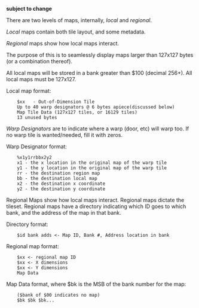 **subject to change**

There are two levels of maps, internally, *local* and *regional*.

*Local* maps contain both tile layout, and some metadata.

*Regional* maps show how local maps interact.

The purpose of this is to seamlessly display maps larger than 127x127 bytes (or a combination thereof).

All local maps will be stored in a bank greater than $100 (decimal 256+). All local maps must be 127x127.

Local map format:
```
    $xx   - Out-of-Dimension Tile
    Up to 40 warp designators @ 6 bytes apiece(discussed below)
    Map Tile Data (127x127 tiles, or 16129 tiles)
    13 unused bytes
```

*Warp Designators* are to indicate where a warp (door, etc) will warp too. If no warp tile is wanted/needed, fill it with zeros.

Warp Designator format:
```
    %x1y1rrbbx2y2
    x1 - the x location in the original map of the warp tile
    y1 - the y location in the original map of the warp tile
    rr - the destination region map
    bb - the destination local map
    x2 - the destination x coordinate
    y2 - the destination y coordinate
```

Regional Maps show how local maps interact. Regional maps dictate the tileset. Regional maps have a directory indicating which ID goes to which bank, and the address of the map in that bank.

Directory format:
```
    $id bank adds <- Map ID, Bank #, Address location in bank
```

Regional map format:
```
    $xx <- regional map ID
    $xx <- X dimensions
    $xx <- Y dimensions
    Map Data
```

Map Data format, where $bk is the MSB of the bank number for the map:
```
    ($bank of $00 indicates no map)
    $bk $bk $bk...
```
